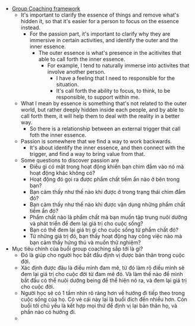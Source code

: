 - [Group Coaching framework](<Group Coaching framework.md>)
    - It's important to clarify the essence of things and remove what's hidden it, so that it's easier for a person to focus on the essence instead.
        - For the passion part, it's important to clarify why they are immersive in certain activities, and identify the outer and the inner essence.
            - The outer essence is what's presence in the acitivites that able to call forth the inner essence.
                - For example, I tend to naturally immerse into activites that involve another person. 
                    - I have a feeling that I need to responsible for the situation.
                    - It's call forth the ability to focus, to think, to be responsible, to support within me.
    - What I mean by essence is something that's not related to the outer world, but rather deeply hidden inside each people, and by able to call forth them, it will help them to deal with the reality in a better way.
        - So there is a relationship between an external trigger that call foth the inner essence.
    - Passion is somewhere that we find a way to work backwards.
        - It's about identify the inner essence, and then connect with the trigger, and find a way to bring value from that.
    - Some questions to discover passion are
        - Điều gì có mặt trong hoạt động khiến bạn chìm đắm vào nó mà hoạt động khác không có?
        - Hoạt động đó gọi ra được phẩm chất tiềm ẩn nào ở bên trong bạn?
        - Bạn cảm thấy như thế nào khi được ở trong trạng thái chìm đắm đó?
        - Bạn cảm thấy như thế nào khi được vận dụng những phẩm chất tiềm ẩn đó?
        - Phẩm chất nào là phẩm chất mà bạn muốn tập trung nuôi dưỡng và phát triển để đem lại giá trị cho cuộc sống?
        - Bạn có thể đem lại giá trị gì cho cuộc sống từ phẩm chất đó?
        - Từ những giá trị đó, bạn thấy hoạt động hay công việc nào mà bạn cảm thấy hứng thú và muốn thử nghiệm?
- Mục tiêu chính của buổi group coaching sắp tới là gì?
    - Đó là giúp cho người học bắt đầu định vị được bản thân trong cuộc đời.
    - Xác định được đâu là điều mình đam mê, từ đó làm rõ điều mình sẽ đem lại giá trị cho cuộc đời từ đam mê đó. Và làm thế nào để mình bắt đầu có thể nuôi dưỡng being để thể hiện nó ra, và đem lại giá trị cho cuộc đời.
    - Người học sẽ có 1 tầm nhìn rõ ràng hơn về hướng đi tiếp theo trong cuộc sống của họ. Có vẻ cái này lại là buổi đích đến nhiều hơn. Còn buổi tới chủ yếu là kết hợp mọi thứ để định vị lại bản thân họ, và phần nào có hướng đi.
    - 
